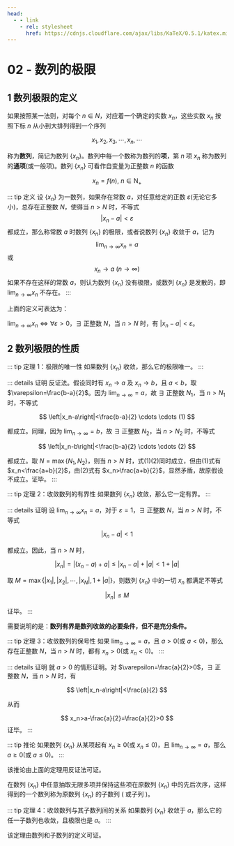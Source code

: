 ```yaml
---
head:
  - - link
    - rel: stylesheet
      href: https://cdnjs.cloudflare.com/ajax/libs/KaTeX/0.5.1/katex.min.css
---
```


# 02 - 数列的极限

## 1 数列极限的定义

如果按照某一法则，对每个 $n\in N$，对应着一个确定的实数 $x_n$，这些实数 $x_n$ 按照下标 $n$ 从小到大排列得到一个序列

$$
x_1, x_2, x_3, \cdots ,x_n, \cdots
$$

称为**数列**，简记为数列 $\left\{x_n\right\}$。数列中每一个数称为数列的**项**，第 $n$ 项 $x_n$ 称为数列的**通项**(或一般项)。数列 $\left\{x_n\right\}$ 可看作自变量为正整数 $n$ 的函数

$$
x_n = f(n),\ n \in \mathrm{N}_+
$$

::: tip 定义
设 $\left\{x_n\right\}$ 为一数列，如果存在常数 $a$，对任意给定的正数 $\varepsilon$(无论它多小)，总存在正整数 $N$，使得当 $n>N$ 时，不等式
$$
\left| x_n - a \right| < \varepsilon
$$
都成立，那么称常数 $a$ 时数列 $\left\{x_n\right\}$ 的极限，或者说数列 $\left\{x_n\right\}$ 收敛于 $a$，记为
$$
\lim_{n\to \infty}x_n = a
$$
或
$$
x_n \to a\ (n \to \infty)
$$
如果不存在这样的常数 $a$，则认为数列  $\left\{x_n\right\}$ 没有极限，或数列 $\left\{x_n\right\}$ 是发散的，即 $\lim_{n\to \infty}x_n$ 不存在。
:::

上面的定义可表达为：

$\lim_{n\to\infty}x_n \Leftrightarrow \forall \varepsilon>0$，$\exists$ 正整数 $N$，当 $n>N$ 时，有 $\left|x_n-a\right|<\varepsilon$。

## 2 数列极限的性质

::: tip 定理 1：极限的唯一性
如果数列 $\left\{x_n\right\}$ 收敛，那么它的极限唯一。
:::

::: details 证明
反证法。假设同时有 $x_n\to a$ 及 $x_n\to b$，且 $a<b$，取 $\varepsilon=\frac{b-a}{2}$。因为 $\lim_{n\to\infty}=a$，故 $\exists$ 正整数 $N_1$，当 $n>N_1$ 时，不等式

$$
\left|x_n-a\right|<\frac{b-a}{2} \cdots \cdots (1)
$$

都成立。同理，因为 $\lim_{n\to\infty}=b$，故 $\exists$ 正整数 $N_2$，当 $n>N_2$ 时，不等式

$$
\left|x_n-b\right|<\frac{b-a}{2} \cdots \cdots (2)
$$

都成立。取 $N=\max\left\{N_1,N_2\right\}$，则当 $n>N$ 时，式(1)(2)同时成立，但由(1)式有 $x_n<\frac{a+b}{2}$，由(2)式有 $x_n>\frac{a+b}{2}$，显然矛盾，故原假设不成立。证毕。
:::

::: tip 定理 2：收敛数列的有界性
如果数列 $\left\{x_n\right\}$ 收敛，那么它一定有界。
:::

::: details 证明
设 $\lim_{n\to\infty}x_n=a$，对于 $\varepsilon=1$，$\exists$ 正整数 $N$，当 $n>N$ 时，不等式

$$
\left|x_n-a\right|<1
$$

都成立。因此，当 $n>N$ 时，

$$
\left|x_n\right| = \left|(x_n-a)+a\right|\le\left|x_n-a\right|+\left|a\right|<1+\left|a\right|
$$

取 $M=\max \left\{ \left|x_1\right|, \left|x_2\right|, \cdots, \left|x_N\right|, 1+\left|a\right| \right\}$，则数列 $\left\{x_n \right\}$ 中的一切 $x_n$ 都满足不等式

$$
\left|x_n\right|\le M
$$

证毕。
:::

需要说明的是：**数列有界是数列收敛的必要条件，但不是充分条件。**

::: tip 定理 3：收敛数列的保号性
如果 $\lim_{n\to\infty}=a$，且 $a>0$(或 $a<0$)，那么存在正整数 $N$，当 $n>N$ 时，都有 $x_n>0$(或 $x_n<0$)。
:::

::: details 证明
就 $a>0$ 的情形证明。对 $\varepsilon=\frac{a}{2}>0$，$\exists$ 正整数 $N$，当 $n>N$ 时，有

$$
\left|x_n-a\right|<\frac{a}{2}
$$

从而

$$
x_n>a-\frac{a}{2}=\frac{a}{2}>0
$$
证毕。
:::

::: tip 推论
如果数列 $\left\{x_n\right\}$ 从某项起有 $x_n\ge 0$(或 $x_n \le 0$)，且 $\lim_{n\to\infty}=a$，那么 $a\ge 0$(或 $a\le 0$)。
:::

该推论由上面的定理用反证法可证。

在数列 $\left\{x_n\right\}$ 中任意抽取无限多项并保持这些项在原数列 $\left\{x_n\right\}$ 中的先后次序，这样得到的一个数列称为原数列 $\left\{x_n\right\}$ 的子数列 ( 或子列 )。

::: tip 定理 4：收敛数列与其子数列间的关系
如果数列 $\left\{x_n\right\}$ 收敛于 $a$，那么它的任一子数列也收敛，且极限也是 $a$。
:::

该定理由数列和子数列的定义可证。